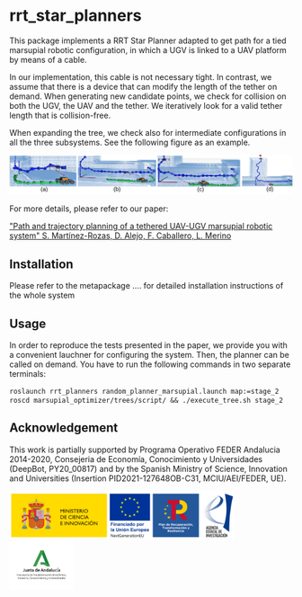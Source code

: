 # rrt_star_planners

This package implements a RRT Star Planner adapted to get path for a tied marsupial robotic configuration, in which a UGV is linked to a UAV platform by means of a cable.

In our implementation, this cable is not necessary tight. In contrast, we assume that there is a device that can modify the length of the tether on demand. When generating new candidate points, we check for collision on both the UGV, the UAV and the tether. We iteratively look for a valid tether length that is collision-free. 

When expanding the tree, we check also for intermediate configurations in all the three subsystems. See the following figure as an example.

<img src="images/sequence3.png"/>

For more details, please refer to our paper:

["Path and trajectory planning of a tethered UAV-UGV marsupial robotic system"
S. Martínez-Rozas, D. Alejo, F. Caballero, L. Merino](https://arxiv.org/abs/2204.01828)


## Installation

Please refer to the metapackage .... for detailed installation instructions of the whole system


## Usage

In order to reproduce the tests presented in the paper, we provide you with a convenient lauchner for configuring the system. Then, the planner can be called on demand. You have to run the following commands in two separate terminals:



    roslaunch rrt_planners random_planner_marsupial.launch map:=stage_2
    roscd marsupial_optimizer/trees/script/ && ./execute_tree.sh stage_2




## Acknowledgement

This work is partially supported by Programa Operativo FEDER Andalucia 2014-2020, Consejeria de Economía, Conocimiento y Universidades (DeepBot, PY20_00817) and by the Spanish Ministry of Science, Innovation and Universities (Insertion PID2021-127648OB-C31, MCIU/AEI/FEDER, UE).

<img src="images/mci_logo.png" width="400"/> <img src="images/junta_logo.png" width="114"/>

